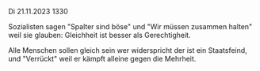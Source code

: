 Di 21.11.2023 1330

Sozialisten sagen
"Spalter sind böse"
und
"Wir müssen zusammen halten"
weil
sie glauben:
Gleichheit ist besser
als Gerechtigheit.

Alle Menschen sollen gleich sein
wer widerspricht
der ist ein Staatsfeind,
und "Verrückt"
weil er kämpft
alleine gegen die Mehrheit.
